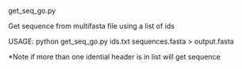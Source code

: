 get_seq_go.py

Get sequence from multifasta file using a list of ids

USAGE: python get_seq_go.py ids.txt sequences.fasta  > output.fasta

*Note if more than one idential header is in list will get sequence
